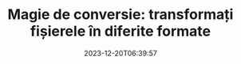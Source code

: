 ---
############################# Static ##########################
layout: "family"
date: 2023-12-20T06:39:57
draft: false

product: "Conversion"
product_tag: "conversion"

############################# Head ############################
head_title: "File Converter API | On Premise API și serviciu online"
head_description: "Convertiți fișiere Word, PDF, Excel, Powerpoint sau Image ușor și gratuit"

############################# Header ##########################
title: "Magie de conversie: transformați fișierele în diferite formate"
description: |
  Convertiți fără efort documente din diverse formate sursă în diferite formate țintă. Bucurați-vă de o gamă largă de conversii acceptate fără software suplimentar, cum ar fi MS Office, Apache Open Office, Adobe Acrobat Reader și multe altele.

  Încărcați documente din diverse surse, inclusiv fișiere, fluxuri, adrese URL, servere FTP, Amazon S3, Azure Blob Storage și multe altele.

  Utilizați orice tip de stocare cache, cum ar fi Amazon S3, Dropbox, Google Drive, Windows Azure, Redis sau altele, prin implementarea interfețelor necesare.

############################# Platforms ############################
supported_platforms:
  enable: true  
  head_title: "Alege-ți platforma"
  title: "Platforme acceptate"
  description: "Biblioteca GroupDocs.Conversion acceptă următoarele sisteme de operare și cadre"
  details_link_title: "Află mai multe"
  items:
    # supported_platforms loop
    - title: ".NET"
      description: "GroupDocs.Conversion for .NET"
      color: "blue"
      tag: "net"
      link: "/conversion/net/"
      features_link: "https://docs.groupdocs.com/conversion/net/system-requirements/"
      features:
        # features loop
        - content: ".NET Framework 4.6.2+  <br>  .NET Core 3.1  <br>  .NET 6+"
          rows: "3"
        # features loop
        - content: "Windows, Linux"
          rows: "1"
        # features loop
        - content: "3K+ perechi de conversie"
          rows: "1"        
    
    # supported_platforms loop
    - title: "Java"
      description: "GroupDocs.Conversion for Java"
      color: "red"
      tag: "java"
      link: "/conversion/java/"
      features_link: "https://docs.groupdocs.com/conversion/java/system-requirements/"
      features:
        # features loop
        - content: "J2SE 8.0 (1.8)+"
          rows: "3"
        # features loop
        - content:  "Windows, Linux, macOS"
          rows: "1"       
        # features loop
        - content: "3K+ perechi de conversie"
          rows: "1"        

    # supported_platforms loop
    - title: "Node.js"
      description: "GroupDocs.Conversion for Node.js"
      color: "green"
      tag: "nodejs-java"
      link: "/conversion/nodejs-java/"
      features_link: "https://docs.groupdocs.com/conversion/nodejs-java/system-requirements/"
      features:
        # features loop
        - content: "Node.js 16+  <br>  and J2SE 8.0 (1.8)+"
          rows: "3"
        # features loop
        - content:  "Windows, Linux, macOS"
          rows: "1"
        # features loop
        - content:  "3K+ perechi de conversie"
          rows: "1"


############################# Features ############################

features:
  enable: true
  title: "Setul de funcții GroupDocs.Conversion"
  description: "API pentru a converti fișiere între mai multe tipuri, cum ar fi HTML, PDF, Word, Excel, PNG și multe altele fără software terță parte."

  items:
    # feature loop
    - icon: "convert"
      title: "Convertiți documente și imagini"
      content: "Transformați fișierele din diferite surse în diferite formate țintă."

    # feature loop
    - icon: "password"
      title: "Deschideți documente securizate"
      content: "Specificați o parolă pentru a deschide documente criptate."

    # feature loop
    - icon: "load"
      title: "Încărcați fișiere de oriunde"
      content: "Încărcați documente din diferite fișiere, adrese URL, servere FTP, Amazon S3 și multe altele."
    
    # feature loop
    - icon: "settings"
      title: "Gestionați setările de ieșire"
      content: "Rotiți și reordonați paginile, specificați dacă să redați notele și comentariile."


############################# Code samples ############################
code_samples:
  enable: true
  title: "GroupDocs.Eșantioane de cod de conversie"
  description: "Unele cazuri de utilizare ale operațiunilor tipice GroupDocs.Conversion în C#, Java, TypeScript"
  items:
    # code sample loop
    - title: "Convertiți PDF în DOCX în mai multe rânduri de cod"
      content: |
       Cu GroupDocs.Conversion, puteți converti un fișier PDF în DOCX fără efort - tot ce aveți nevoie sunt doar câteva rânduri de cod. De asemenea, nu necesită niciun software terță parte, cum ar fi Microsoft Word sau Adobe Acrobat. Iată un exemplu despre cum se poate realiza:
      samples:
        - language: "C#"
          color: "blue"
          content: |
            ```csharp {style=abap}   
            // Încărcați fișierul PDF sursă
            using (var converter = new GroupDocs.Conversion.Converter("sample.pdf"))
            {
                // Setați opțiunile de conversie pentru formatul DOCX
                var options = new WordProcessingConvertOptions();
                // Convertiți în format DOCX
                converter.Convert("converted.docx", options);
            }
            ```
        - language: "Java"
          color: "red"
          content: |
            ```java {style=abap}   
            import com.groupdocs.conversion.Converter;
            import com.groupdocs.conversion.options.convert.WordProcessingConvertOptions;
            ...
            // Încărcați fișierul PDF sursă
            Converter converter = new Converter("sample.pdf");
            // Setați opțiunile de conversie pentru formatul DOCX
            WordProcessingConvertOptions options = new WordProcessingConvertOptions();
            // Convertiți în format DOCX
            converter.convert("converted.docx", options);
            ```
        - language: "TypeScript"
          color: "green"
          content: |
            ```javascript {style=abap}  
            // Încărcați fișierul PDF sursă
            const converter = new groupdocs.conversion.Converter("sample.pdf");
            // Setați opțiunile de conversie pentru formatul DOCX
            const options = new groupdocs.conversion.WordProcessingConvertOptions();
            // Convertiți în format DOCX
            converter.convert("converted.docx", options);
            ```


############################# Formats ############################
formats:
  enable: true
  title:  "Peste 60 de formate de fișiere acceptate"
  description: "GroupDocs.Conversion acceptă operațiuni cu cele mai populare [formate de fișiere](https://docs.groupdocs.com/conversion/net/supported-file-formats/)."


############################# Metrics ############################

metrics:
  enable: true
  title: "Valori aprofundate și perspective statistice"
  description: "Pătrundeți-vă într-o defalcare detaliată a cifrelor noastre cheie, oferind valori cuprinzătoare și perspective statistice asupra realizărilor, impactului și creșterii noastre."

  items:
    # metrics loop
    - number: "3K+"
      title: "Perechi de conversie acceptate"
      content: "Convertiți cu ușurință fișierele în mii de perechi acceptate - Microsoft Office, PDF, imagini, video, audio și baze de date. Permiteți utilizatorilor să transforme fără probleme diverse tipuri de fișiere pentru flexibilitate și comoditate."
    # metrics loop
    - number: "1.0M"
      title: "Descărcări NuGet"
      content: "Alăturați-vă utilizatorilor noștri mulțumiți care au ales pachetul nostru NuGet. Soluția noastră a devenit o resursă de încredere și adoptată pe scară largă în comunitatea dezvoltatorilor, oferind integrare perfectă și funcționalități valoroase pentru nenumărate proiecte."

    # metrics loop
    - number: "10+"
      title: "Biblioteci"
      content: "Produsul nostru include peste 10 biblioteci, oferind funcții avansate pentru a optimiza performanța. Aceste biblioteci sunt concepute pentru a satisface diferite nevoi de dezvoltare cu capabilități de neegalat."
    
    # metrics loop
    - number: "100+"
      title: "Clienți fericiți"
      content: "Înflorind pe excelență, produsul nostru a câștigat încrederea a peste 100 de clienți încântați care se bazează pe caracteristicile sale robuste și pe performanța de încredere. Găsiți succesul și eficiența cu soluția noastră inovatoare."


############################# Customers ############################
# logo size X1 => 170:70  X2 => 340 : 140

customers:
  enable: true
  title: "Clienții noștri fericiți"
  description: "Bibliotecile GroupDocs sunt folosite de mărci renumite și distinse la nivel global din întreaga lume."

  items:
    # customers loop
    - title: "BenQ Corporation"
      logo: "benq"
    # customers loop
    - title: "Nasdaq Stock Market"
      logo: "nasdaq"
    # customers loop
    - title: "AT&T Inc."
      logo: "att"
    # customers loop
    - title: "AstraZeneca"
      logo: "astrazeneca"
    # customers loop
    - title: "Central Bank of Argentina"
      logo: "argentinacentralbank"
    # customers loop
    - title: "Roche Holding AG"
      logo: "roche"
    # customers loop
    - title: "Capita"
      logo: "capita"
    # customers loop
    - title: "Axa S.A."
      logo: "axa"
    # customers loop
    - title: "Instructure Inc."
      logo: "instructure"
     # customers loop
    - title: "Wipro"
      logo: "wipro"



############################# Actions ############################

actions:
  enable: true
  title: "Sunteți gata să începeți?"
  description: "Încercați gratuit funcțiile GroupDocs.Conversion sau solicitați o licență"

  items:
    #  loop
    - title: ".NET"
      link: "/conversion/net/"
      color: "blue"
        #  loop
    - title: "Java"
      link: "/conversion/java/"
      color: "red"
        #  loop
    - title: "Node.js"
      link: "/conversion/nodejs-java/"
      color: "green"


############################# Faq ############################

faq:
  enable: true
  title: "Întrebări și preocupări comune"
  description: "Găsiți răspunsuri la întrebările frecvente în secțiunea noastră de întrebări frecvente pentru a vă adresa rapid întrebărilor și preocupărilor."

  items:
    #  loop
    - question: "Pot evalua produsele GroupDocs înainte de a cumpăra?"
      answer: |
        Da! Toate produsele GroupDocs au o versiune de evaluare fără riscuri disponibilă. Încurajăm cu tărie dezvoltatorii să descarce și să încerce API-urile noastre înainte de a cumpăra, pentru a ne asigura că vă vor satisface nevoile 100%.
    #  loop
    - question: "GroupDocs face demonstrații de produse?"
      answer: |
        Nu, ne concentrăm pe API-urile noastre și pe realizarea celor mai funcționale și mai stabile produse posibile. Oferim încercări complet funcționale și gratuite sub forma unei [licențe temporare](https://purchase.groupdocs.com/temporary-license/), astfel încât să puteți testa singur produsul.
    #  loop
    - question: "De unde pot descărca produsul?"
      answer: |
        Toate produsele sunt disponibile pentru descărcare de pe [site-ul web](https://releases.groupdocs.com). Nu trimitem copii fizice ale software-ului nostru prin poștă.    
    #  loop
    - question: "Sunt licențele de dezvoltator GroupDocs per utilizator sau pentru fiecare utilizator numit?"
      answer: |
        Licențele pentru dezvoltatori GroupDocs sunt pentru fiecare utilizator, nu pentru fiecare utilizator numit. Înțelegem că membrii unei echipe de codificare se pot schimba în timp și că nu este practic să fie necesar să actualizați licențele de fiecare dată când se întâmplă acest lucru.
    #  loop
    - question: "Avem nevoie de o licență separată pentru versiunea noastră sau pentru serverul CI (integrare continuă)?"
      answer: |
        Nu, suntem fericiți că clienții folosesc produsele GroupDocs pe un singur server pentru a crea soluții fără costuri suplimentare. Această instalare nu trebuie utilizată pentru a eluda termenii de licență ai acordului dvs. cu GroupDocs și ar trebui să respecte orice limitări de redistribuire sau locație impuse de licența achiziționată.

############################# Cloud ############################

cloud_links:
  enable: true
  title: "GroupDocs.Conversion API-uri cu cod redus"
  description: "Accelerați conversia documentelor sau imaginilor în orice tip de aplicație cu API-ul nostru REST bazat pe cloud"

  items:
    #  loop
    - icon: "groupdocs_conversion-for-curl"
      title: "GroupDocs.Conversion Cloud for cURL"
      link: "https://products.groupdocs.cloud/conversion/curl"
      content: "Utilizați API-ul de conversie a fișierelor cURL RESTful pentru a converti fără efort o varietate de formate de fișiere, inclusiv Microsoft Office, PDF, Email, Project, HTML și multe altele, în aplicațiile dvs."

    #  loop
    - icon: "groupdocs_conversion-for-net"
      title: "GroupDocs.Conversion Cloud for .NET"
      link: "https://products.groupdocs.cloud/conversion/net"
      content: "Utilizați API-ul REST de conversie a fișierelor .NET pentru conversia fără probleme a Microsoft Office, PDF, Email, Project, HTML și diferite formate de fișiere comune pe orice platformă cu Cloud SDK."
    #  loop
    - icon: "groupdocs_conversion-for-java"
      title: "GroupDocs.Conversion Cloud for Java"
      link: "https://products.groupdocs.cloud/conversion/java"
      content: "Îmbunătățiți-vă aplicațiile Java bazate pe cloud cu capabilități avansate de conversie a documentelor, accesibile pe orice platformă capabilă să efectueze apeluri API REST."

############################# Apps ############################

app_links:
  enable: true
  title: "GroupDocs.Conversion NoCode aplicații"
  description: "Aplicație online care vă permite să convertiți peste 100 de formate de fișiere populare în browser"

  items:
    #  loop
    - icon: "groupdocs_conversion-app"
      title: "GroupDocs.Conversion <br> Total"
      link: "https://products.groupdocs.app/conversion/total"
      content: "Convertiți fără efort peste sute de formate în PDF, XLSX, DOCX, XPS, HTML și multe altele, cu ușurință."

    #  loop
    - icon: "groupdocs_words-app"
      title:  "GroupDocs.Conversion <br> DOC to XLS"
      link: "https://products.groupdocs.app/conversion/doc-to-xls"
      content: "Aplicație online gratuită pentru conversia DOC în format XLS direct din browserul dvs. web."

    #  loop
    - icon: "groupdocs_pdf-app"
      title:  "GroupDocs.Conversion <br> PDF to DOCX"
      link: "https://products.groupdocs.app/conversion/pdf-to-docx"
      content: "Transformați cu ușurință documentele PDF în format Word (DOCX) încărcându-le prin interfața noastră ușor de utilizat."
    

---